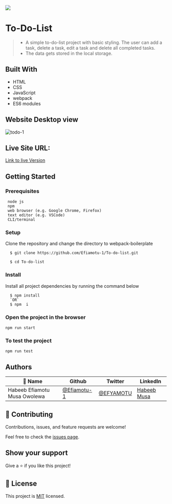 ![](https://img.shields.io/badge/Microverse-blueviolet)

# To-Do-List

>- A simple to-do-list project with basic styling. The user can add a task, delete a task, edit a task and delete all completed tasks.
>- The data gets stored in the local storage.


## Built With

- HTML
- CSS
- JavaScript
- webpack
- ES6 modules

## Website Desktop view

![todo-1](https://user-images.githubusercontent.com/89055502/200188786-f287c76f-5c31-46d2-b48e-6ed16bd374ab.png)

## Live Site URL: 
[Link to live Version](https://efiamotu-1.github.io/To-do-list/dist/)


## Getting Started

### Prerequisites
```
 node js
 npm
 web browser (e.g. Google Chrome, Firefox)
 text editor (e.g. VSCode)
 CLI/terminal

```
### Setup

Clone the repository and change the directory to webpack-boilerplate

``` 
  $ git clone https://github.com/Efiamotu-1/To-do-list.git

  $ cd To-do-list

```

### Install
Install all project dependencies by running the command below
 
``` 
  $ npm install
  `OR`
  $ npm  i
```
### Open the project in the browser

```
npm run start
```

### To test the project 

```
npm run test
```

## Authors


| 👤 Name | Github | Twitter | LinkedIn |
|------|--------|---------|----------|
|Habeeb Efiamotu Musa Owolewa|[@Efiamotu-1](https://github.com/Efiamotu-1)|[@EFYAMOTU](https://twitter.com/EFYAMOTU)|[Habeeb Musa](https://www.linkedin.com/in/Musa-habeeb/)|


## 🤝 Contributing

Contributions, issues, and feature requests are welcome!

Feel free to check the [issues page](https://github.com/Efiamotu-1/To-do-list/issues).

## Show your support

Give a ⭐️ if you like this project!


## 📝 License

This project is [MIT](./MIT.md) licensed.
